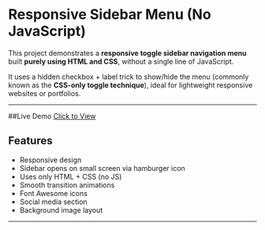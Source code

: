 #  Responsive Sidebar Menu (No JavaScript)

This project demonstrates a **responsive toggle sidebar navigation menu** built **purely using HTML and CSS**, without a single line of JavaScript.

It uses a hidden checkbox + label trick to show/hide the menu (commonly known as the **CSS-only toggle technique**), ideal for lightweight responsive websites or portfolios.

---
##Live Demo
[Click to View](https://tushar-toggleui.netlify.app/)

##  Features

-  Responsive design
-  Sidebar opens on small screen via hamburger icon
-  Uses only HTML + CSS (no JS)
-  Smooth transition animations
-  Font Awesome icons
-  Social media section
-  Background image layout

---



